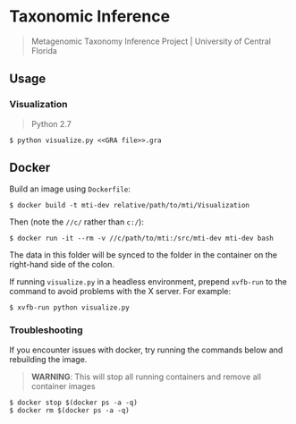 # Taxonomic Inference
> Metagenomic Taxonomy Inference Project
> | University of Central Florida


## Usage

### Visualization

> Python 2.7

    $ python visualize.py <<GRA file>>.gra


## Docker

Build an image using `Dockerfile`:

    $ docker build -t mti-dev relative/path/to/mti/Visualization

 Then (note the `//c/` rather than `c:/`):

    $ docker run -it --rm -v //c/path/to/mti:/src/mti-dev mti-dev bash

The data in this folder will be synced to the folder in the container on the right-hand side of the colon.

If running `visualize.py` in a headless environment, prepend `xvfb-run` to the command to avoid problems with the X server. For example:

    $ xvfb-run python visualize.py

### Troubleshooting

If you encounter issues with docker, try running the commands below and rebuilding the image.

> **WARNING**: This will stop all running containers and remove all container images

    $ docker stop $(docker ps -a -q)
    $ docker rm $(docker ps -a -q)

